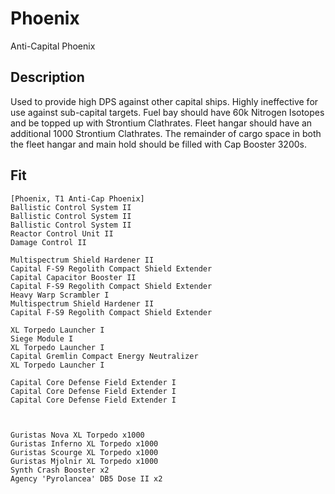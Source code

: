 # Phoenix

Anti-Capital Phoenix

## Description

Used to provide high DPS against other capital ships.  Highly ineffective for use against sub-capital targets.  Fuel bay should have 60k Nitrogen Isotopes and be topped up with Strontium Clathrates. Fleet hangar should have an additional 1000 Strontium Clathrates.  The remainder of cargo space in both the fleet hangar and main hold should be filled with Cap Booster 3200s.

## Fit
```
[Phoenix, T1 Anti-Cap Phoenix]
Ballistic Control System II
Ballistic Control System II
Ballistic Control System II
Reactor Control Unit II
Damage Control II

Multispectrum Shield Hardener II
Capital F-S9 Regolith Compact Shield Extender
Capital Capacitor Booster II
Capital F-S9 Regolith Compact Shield Extender
Heavy Warp Scrambler I
Multispectrum Shield Hardener II
Capital F-S9 Regolith Compact Shield Extender

XL Torpedo Launcher I
Siege Module I
XL Torpedo Launcher I
Capital Gremlin Compact Energy Neutralizer
XL Torpedo Launcher I

Capital Core Defense Field Extender I
Capital Core Defense Field Extender I
Capital Core Defense Field Extender I



Guristas Nova XL Torpedo x1000
Guristas Inferno XL Torpedo x1000
Guristas Scourge XL Torpedo x1000
Guristas Mjolnir XL Torpedo x1000
Synth Crash Booster x2
Agency 'Pyrolancea' DB5 Dose II x2

```
